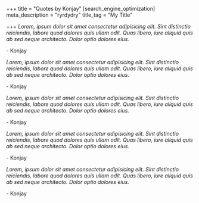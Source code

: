 +++
title = "Quotes by Konjay"
[search_engine_optimization]
meta_description = "ryrdydry"
title_tag = "My Title"

+++
_Lorem, ipsum dolor sit amet consectetur adipisicing elit. Sint distinctio reiciendis, labore quod dolores quis ullam odit. Quas libero, iure aliquid quis ab sed neque architecto. Dolor optio dolores eius._

\- Konjay

_Lorem, ipsum dolor sit amet consectetur adipisicing elit. Sint distinctio reiciendis, labore quod dolores quis ullam odit. Quas libero, iure aliquid quis ab sed neque architecto. Dolor optio dolores eius._

\- Konjay

_Lorem, ipsum dolor sit amet consectetur adipisicing elit. Sint distinctio reiciendis, labore quod dolores quis ullam odit. Quas libero, iure aliquid quis ab sed neque architecto. Dolor optio dolores eius._

\- Konjay

_Lorem, ipsum dolor sit amet consectetur adipisicing elit. Sint distinctio reiciendis, labore quod dolores quis ullam odit. Quas libero, iure aliquid quis ab sed neque architecto. Dolor optio dolores eius._

\- Konjay

_Lorem, ipsum dolor sit amet consectetur adipisicing elit. Sint distinctio reiciendis, labore quod dolores quis ullam odit. Quas libero, iure aliquid quis ab sed neque architecto. Dolor optio dolores eius._

\- Konjay